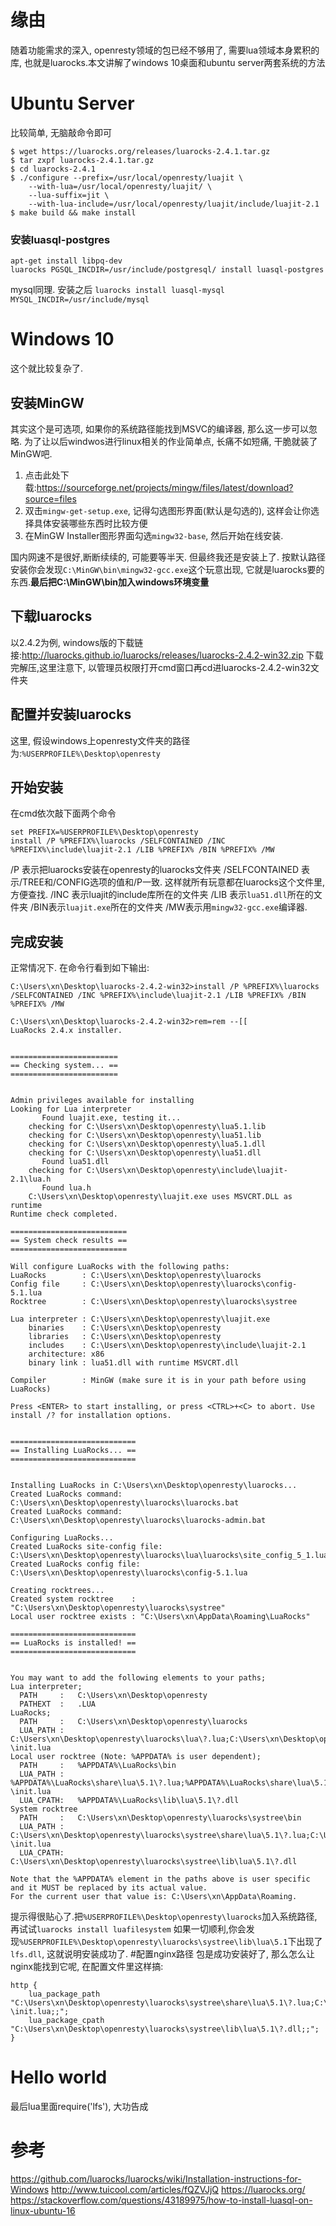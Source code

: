 # 缘由
随着功能需求的深入, openresty领域的包已经不够用了, 需要lua领域本身累积的库, 也就是luarocks.本文讲解了windows 10桌面和ubuntu server两套系统的方法
# Ubuntu Server
比较简单, 无脑敲命令即可
```shell
$ wget https://luarocks.org/releases/luarocks-2.4.1.tar.gz
$ tar zxpf luarocks-2.4.1.tar.gz
$ cd luarocks-2.4.1
$ ./configure --prefix=/usr/local/openresty/luajit \
    --with-lua=/usr/local/openresty/luajit/ \
    --lua-suffix=jit \
    --with-lua-include=/usr/local/openresty/luajit/include/luajit-2.1
$ make build && make install
```
### 安装luasql-postgres
```shell
apt-get install libpq-dev
luarocks PGSQL_INCDIR=/usr/include/postgresql/ install luasql-postgres
```

mysql同理. 安装之后
`luarocks install luasql-mysql MYSQL_INCDIR=/usr/include/mysql `

# Windows 10
这个就比较复杂了. 
## 安装MinGW
其实这个是可选项, 如果你的系统路径能找到MSVC的编译器, 那么这一步可以忽略. 
为了让以后windwos进行linux相关的作业简单点, 长痛不如短痛, 干脆就装了MinGW吧.

1. 点击此处下载:https://sourceforge.net/projects/mingw/files/latest/download?source=files
2. 双击`mingw-get-setup.exe`, 记得勾选图形界面(默认是勾选的), 这样会让你选择具体安装哪些东西时比较方便
3. 在MinGW Installer图形界面勾选`mingw32-base`, 然后开始在线安装.

国内网速不是很好,断断续续的, 可能要等半天. 但最终我还是安装上了.
按默认路径安装你会发现`C:\MinGW\bin\mingw32-gcc.exe`这个玩意出现, 它就是luarocks要的东西.**最后把C:\MinGW\bin加入windows环境变量**
## 下载luarocks
以2.4.2为例, windows版的下载链接:http://luarocks.github.io/luarocks/releases/luarocks-2.4.2-win32.zip
下载完解压,这里注意下, 以管理员权限打开cmd窗口再cd进luarocks-2.4.2-win32文件夹
## 配置并安装luarocks
这里, 假设windows上openresty文件夹的路径为:`%USERPROFILE%\Desktop\openresty`
## 开始安装
在cmd依次敲下面两个命令
```
set PREFIX=%USERPROFILE%\Desktop\openresty
install /P %PREFIX%\luarocks /SELFCONTAINED /INC %PREFIX%\include\luajit-2.1 /LIB %PREFIX% /BIN %PREFIX% /MW
```
/P 表示把luarocks安装在openresty的luarocks文件夹
/SELFCONTAINED 表示/TREE和/CONFIG选项的值和/P一致. 这样就所有玩意都在luarocks这个文件里,方便查找.
/INC 表示luajit的include库所在的文件夹 
/LIB 表示`lua51.dll`所在的文件夹 
/BIN表示`luajit.exe`所在的文件夹
/MW表示用`mingw32-gcc.exe`编译器.
## 完成安装
正常情况下. 在命令行看到如下输出:
```shell
C:\Users\xn\Desktop\luarocks-2.4.2-win32>install /P %PREFIX%\luarocks /SELFCONTAINED /INC %PREFIX%\include\luajit-2.1 /LIB %PREFIX% /BIN %PREFIX% /MW

C:\Users\xn\Desktop\luarocks-2.4.2-win32>rem=rem --[[
LuaRocks 2.4.x installer.


========================
== Checking system... ==
========================


Admin privileges available for installing
Looking for Lua interpreter
       Found luajit.exe, testing it...
    checking for C:\Users\xn\Desktop\openresty\lua5.1.lib
    checking for C:\Users\xn\Desktop\openresty\lua51.lib
    checking for C:\Users\xn\Desktop\openresty\lua5.1.dll
    checking for C:\Users\xn\Desktop\openresty\lua51.dll
       Found lua51.dll
    checking for C:\Users\xn\Desktop\openresty\include\luajit-2.1\lua.h
       Found lua.h
    C:\Users\xn\Desktop\openresty\luajit.exe uses MSVCRT.DLL as runtime
Runtime check completed.

==========================
== System check results ==
==========================

Will configure LuaRocks with the following paths:
LuaRocks        : C:\Users\xn\Desktop\openresty\luarocks
Config file     : C:\Users\xn\Desktop\openresty\luarocks\config-5.1.lua
Rocktree        : C:\Users\xn\Desktop\openresty\luarocks\systree

Lua interpreter : C:\Users\xn\Desktop\openresty\luajit.exe
    binaries    : C:\Users\xn\Desktop\openresty
    libraries   : C:\Users\xn\Desktop\openresty
    includes    : C:\Users\xn\Desktop\openresty\include\luajit-2.1
    architecture: x86
    binary link : lua51.dll with runtime MSVCRT.dll

Compiler        : MinGW (make sure it is in your path before using LuaRocks)

Press <ENTER> to start installing, or press <CTRL>+<C> to abort. Use install /? for installation options.


============================
== Installing LuaRocks... ==
============================


Installing LuaRocks in C:\Users\xn\Desktop\openresty\luarocks...
Created LuaRocks command: C:\Users\xn\Desktop\openresty\luarocks\luarocks.bat
Created LuaRocks command: C:\Users\xn\Desktop\openresty\luarocks\luarocks-admin.bat

Configuring LuaRocks...
Created LuaRocks site-config file: C:\Users\xn\Desktop\openresty\luarocks\lua\luarocks\site_config_5_1.lua
Created LuaRocks config file: C:\Users\xn\Desktop\openresty\luarocks\config-5.1.lua

Creating rocktrees...
Created system rocktree    : "C:\Users\xn\Desktop\openresty\luarocks\systree"
Local user rocktree exists : "C:\Users\xn\AppData\Roaming\LuaRocks"

============================
== LuaRocks is installed! ==
============================


You may want to add the following elements to your paths;
Lua interpreter;
  PATH     :   C:\Users\xn\Desktop\openresty
  PATHEXT  :   .LUA
LuaRocks;
  PATH     :   C:\Users\xn\Desktop\openresty\luarocks
  LUA_PATH :   C:\Users\xn\Desktop\openresty\luarocks\lua\?.lua;C:\Users\xn\Desktop\openresty\luarocks\lua\?\init.lua
Local user rocktree (Note: %APPDATA% is user dependent);
  PATH     :   %APPDATA%\LuaRocks\bin
  LUA_PATH :   %APPDATA%\LuaRocks\share\lua\5.1\?.lua;%APPDATA%\LuaRocks\share\lua\5.1\?\init.lua
  LUA_CPATH:   %APPDATA%\LuaRocks\lib\lua\5.1\?.dll
System rocktree
  PATH     :   C:\Users\xn\Desktop\openresty\luarocks\systree\bin
  LUA_PATH :   C:\Users\xn\Desktop\openresty\luarocks\systree\share\lua\5.1\?.lua;C:\Users\xn\Desktop\openresty\luarocks\systree\share\lua\5.1\?\init.lua
  LUA_CPATH:   C:\Users\xn\Desktop\openresty\luarocks\systree\lib\lua\5.1\?.dll

Note that the %APPDATA% element in the paths above is user specific and it MUST be replaced by its actual value.
For the current user that value is: C:\Users\xn\AppData\Roaming.
```
提示得很贴心了.把`%USERPROFILE%\Desktop\openresty\luarocks`加入系统路径, 再试试`luarocks install luafilesystem`
如果一切顺利,你会发现`%USERPROFILE%\Desktop\openresty\luarocks\systree\lib\lua\5.1`下出现了`lfs.dll`, 这就说明安装成功了.
#配置nginx路径
包是成功安装好了, 那么怎么让nginx能找到它呢, 在配置文件里这样搞:
```
http {
    lua_package_path "C:\Users\xn\Desktop\openresty\luarocks\systree\share\lua\5.1\?.lua;C:\Users\xn\Desktop\openresty\luarocks\systree\share\lua\5.1\?\init.lua;;";  
    lua_package_cpath "C:\Users\xn\Desktop\openresty\luarocks\systree\lib\lua\5.1\?.dll;;";
}
```
# Hello world
最后lua里面require('lfs'), 大功告成



# 参考
https://github.com/luarocks/luarocks/wiki/Installation-instructions-for-Windows
http://www.tuicool.com/articles/fQZVJjQ
https://luarocks.org/
https://stackoverflow.com/questions/43189975/how-to-install-luasql-on-linux-ubuntu-16
